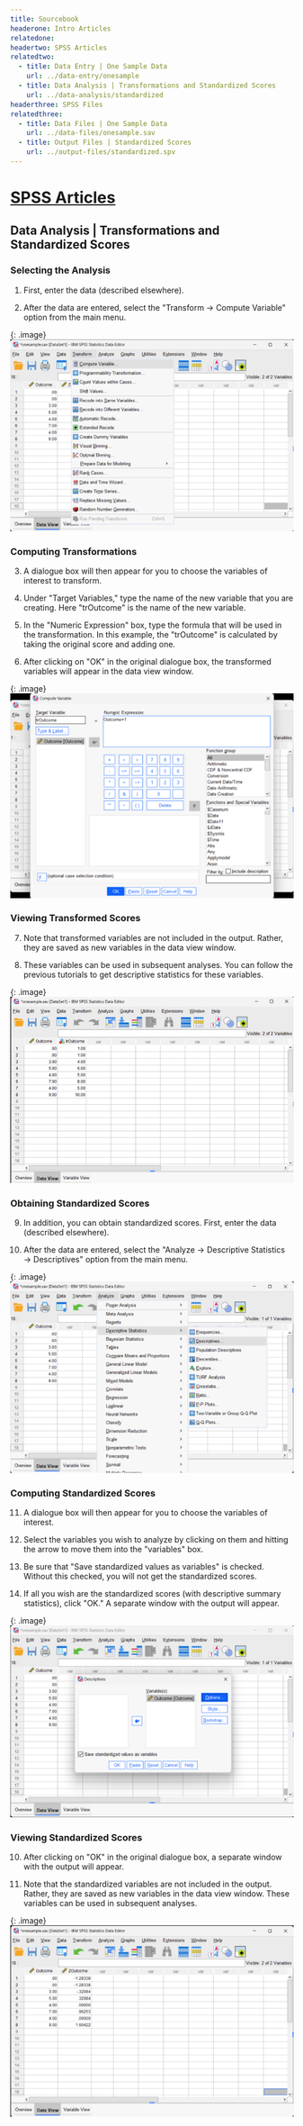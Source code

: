 ```yaml
---
title: Sourcebook
headerone: Intro Articles
relatedone:
headertwo: SPSS Articles
relatedtwo:
  - title: Data Entry | One Sample Data
    url: ../data-entry/onesample
  - title: Data Analysis | Transformations and Standardized Scores
    url: ../data-analysis/standardized
headerthree: SPSS Files
relatedthree:
  - title: Data Files | One Sample Data
    url: ../data-files/onesample.sav
  - title: Output Files | Standardized Scores
    url: ../output-files/standardized.spv
---
```


# [SPSS Articles](../index.md)

## Data Analysis | Transformations and Standardized Scores 

### Selecting the Analysis 

1. First, enter the data (described elsewhere). 

2. After the data are entered, select the "Transform → Compute Variable" option from the main menu.

{: .image}
![Screenshot for selecting analysis](standardized1.png)

### Computing Transformations 

3. A dialogue box will then appear for you to choose the variables of interest to transform.

4. Under "Target Variables," type the name of the new variable that you are creating. Here "trOutcome" is the name of the new variable.

5. In the "Numeric Expression" box, type the formula that will be used in the transformation. In this example, the "trOutcome" is calculated by taking the original score and adding one.

6. After clicking on "OK" in the original dialogue box, the transformed variables will appear in the data view window. 

{: .image}
![Screenshot for computing transformations](standardized2.png)

### Viewing Transformed Scores  

7. Note that transformed variables are not included in the output. Rather, they are saved as new variables in the data view window. 

8. These variables can be used in subsequent analyses. You can follow the previous tutorials to get descriptive statistics for these variables.

{: .image}
![Screenshot for viewing transformations](standardized3.png)

### Obtaining Standardized Scores

9. In addition, you can obtain standardized scores. First, enter the data (described elsewhere).

10. After the data are entered, select the "Analyze → Descriptive Statistics → Descriptives" option from the main menu. 

{: .image}
![Screenshot for obtaining standardized scores](standardized4.png)

### Computing Standardized Scores 

11. A dialogue box will then appear for you to choose the variables of interest. 

12. Select the variables you wish to analyze by clicking on them and hitting the arrow to move them into the "variables" box. 

13. Be sure that "Save standardized values as variables" is checked. Without this checked, you will not get the standardized scores. 

14. If all you wish are the standardized scores (with descriptive summary statistics), click "OK." A separate window with the output will appear.

{: .image}
![Screenshot for computing scores](standardized5.png)

### Viewing Standardized Scores  

10. After clicking on "OK" in the original dialogue box, a separate window with the output will appear.

11. Note that the standardized variables are not included in the output. Rather, they are saved as new variables in the data view window. These variables can be used in subsequent analyses.

{: .image}
![Screenshot for viewing scores](standardized6.png)
